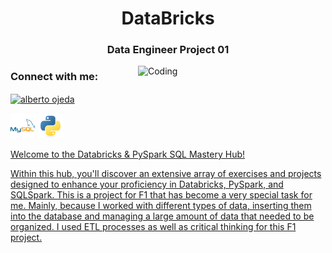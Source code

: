<h1 align="center"> DataBricks </h1>
<h3 align="center"> Data Engineer Project 01 </h3>
<img align="right" alt="Coding" width="300" src="https://media.giphy.com/media/Irb20yXtA2QStkUnrE/giphy.gif">


<h3 align="left">Connect with me:</h3>
<p align="left">
  <a href="https://www.linkedin.com/in/alberto-ojeda-02174b219/" target="_blank">
    <img align="center" src="https://raw.githubusercontent.com/rahuldkjain/github-profile-readme-generator/master/src/images/icons/Social/linked-in-alt.svg" alt="alberto ojeda" height="30" width="40" />
  </a>
</p>

  <img src="https://raw.githubusercontent.com/devicons/devicon/master/icons/mysql/mysql-original-wordmark.svg" alt="mysql" width="40" height="40"/> </a> <a href="https://www.postgresql.org" target="_blank" rel="noreferrer">
  <img src="https://raw.githubusercontent.com/devicons/devicon/master/icons/python/python-original.svg" alt="python" width="40" height="40"/>


Welcome to the Databricks & PySpark SQL Mastery Hub!

Within this hub, you'll discover an extensive array of exercises and projects designed to enhance your proficiency in Databricks, PySpark, and SQLSpark. This is a project for F1 that has become a very special task for me. Mainly, because I worked with different types of data, inserting them into the database and managing a large amount of data that needed to be organized. I used ETL processes as well as critical thinking for this F1 project.


